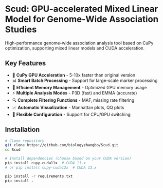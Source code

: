 # Scud: GPU-accelerated Mixed Linear Model for Genome-Wide Association Studies

High-performance genome-wide association analysis tool based on CuPy optimization, supporting mixed linear models and CUDA acceleration.

## Key Features

- 🚀 **CuPy GPU Acceleration** - 5-10x faster than original version
- 📊 **Smart Batch Processing** - Support for large-scale marker processing
- 🧬 **Efficient Memory Management** - Optimized GPU memory usage
- ⚡ **Multiple Analysis Modes** - P3D (fast) and EMMA (accurate)
- 🔍 **Complete Filtering Functions** - MAF, missing rate filtering
- 📈 **Automatic Visualization** - Manhattan plots, QQ plots
- 🔧 **Flexible Configuration** - Support for CPU/GPU switching

## Installation

```bash
# Clone repository
git clone https://github.com/biologyzhangbo/Scud.git
cd Scud

# Install dependencies (choose based on your CUDA version)
pip install cupy-cuda11x  # CUDA 11.x
# or pip install cupy-cuda12x  # CUDA 12.x

pip install -r requirements.txt
pip install .
